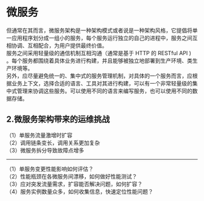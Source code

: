 # 微服务

但通常在其而言，微服务架构是一种架构模式或者说是一种架构风格，它提倡将单一应用程序划分成一组小的服务，每个服务运行独立的自己的进程中，服务之间互相协调、互相配合，为用户提供最终价值。  
服务之间采用轻量级的通信机制互相沟通（通常是基于 HTTP 的 RESTful API ) 。每个服务都围绕着具体业务进行构建，并且能够被独立地部署到生产环境、类生产环境等。  
另外，应尽量避免统一的、集中式的服务管理机制，对具体的一个服务而言，应根据业务上下文，选择合适的语言、工具对其进行构建，可以有一个非常轻量级的集中式管理来协调这些服务。可以使用不同的语言来编写服务，也可以使用不同的数据存储。

## **2.微服务架构带来的运维挑战**

（1）单服务流量激增时扩容  
（2）调用链条变长，调用关系更加复杂  
（3）微服务拆分导致故障点增多

---

（1）单服务变更性能影响如何评估？  
（2）性能瓶颈在各微服务间漂移，如何做好性能测试？  
（3）应对突发流量需求，扩容能否解决问题，如何扩容？  
（4）服务实例数量众多，如何收集信息，快速定位性能问题？
